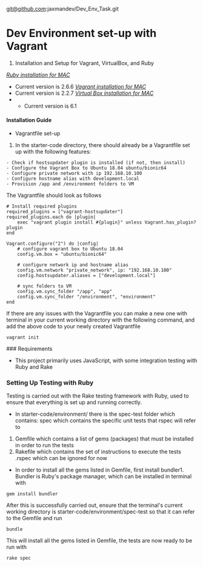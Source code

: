 git@github.com:jaxmandev/Dev_Env_Task.git

# Dev Environment set-up with Vagrant

1. Installation and Setup for Vagrant, VirtualBox, and Ruby

*[Ruby installation for MAC](https://www.ruby-lang.org/en/downloads/)* 
- Current version is 2.6.6
*[Vagrant installation for MAC](https://www.vagrantup.com/)*
- Current version is 2.2.7
*[Virtual Box installation for MAC](https://www.virtualbox.org/wiki/Downloads)*
- - Current version is 6.1

#### Installation Guide

- Vagrantfile set-up

1. In the starter-code directory, there should already be a Vagrantfile set up with the following features:
```
- Check if hostsupdater plugin is installed (if not, then install)
- Configure the Vagrant Box to Ubuntu 18.04 ubuntu/bionic64
- Configure private network with ip 192.168.10.100
- Configure hostname alias with development.local
- Provision /app and /environment folders to VM
```

The Vagrantfile should look as follows
```
# Install required plugins
required_plugins = ["vagrant-hostsupdater"]
required_plugins.each do |plugin|
    exec "vagrant plugin install #{plugin}" unless Vagrant.has_plugin? plugin
end

Vagrant.configure("2") do |config|
	# configure vagrant box to Ubuntu 18.04
	config.vm.box = "ubuntu/bionic64"

	# configure network ip and hostname alias
	config.vm.network "private_network", ip: "192.168.10.100"
	config.hostsupdater.aliases = ["development.local"]

	# sync folders to VM
	config.vm.sync_folder "/app", "app"
	config.vm.sync_folder "/environment", "environment"
end
```
If there are any issues with the Vagrantfile you can make a new one with terminal in your current working directory with the following command, and add the above code to your newly created Vagrantfile
```
vagrant init
```

### Requirements

- This project primarily uses JavaScript, with some integration testing with Ruby and Rake

### Setting Up Testing with Ruby

Testing is carried out with the Rake testing framework with Ruby, used to ensure that everything is set up and running correctly.

- In starter-code/environment/ there is the spec-test folder which contains:
spec which contains the specific unit tests that rspec will refer to
1. Gemfile which contains a list of gems (packages) that must be installed in order to run the tests
2. Rakefile which contains the set of instructions to execute the tests
.rspec which can be ignored for now


- In order to install all the gems listed in Gemfile, first install bundler1. 
Bundler is Ruby's package manager, which can be installed in terminal with
```
gem install bundler
```
After this is successfully carried out, ensure that the terminal's current working directory is starter-code/environment/spec-test so that it can refer to the Gemfile and run
```
bundle
```
This will install all the gems listed in Gemfile, the tests are now ready to be run with
```
rake spec
```